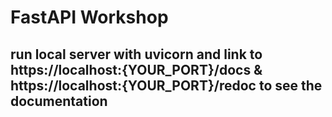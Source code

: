 # FastAPI Workshop
##  run local server with uvicorn and link to https://localhost:{YOUR_PORT}/docs & https://localhost:{YOUR_PORT}/redoc to see the documentation
